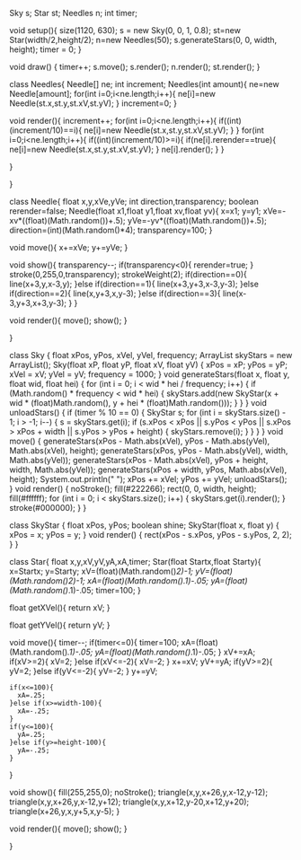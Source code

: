 Sky s;
Star st;
Needles n;
int timer;

void setup(){
  size(1120, 630);
  s = new Sky(0, 0, 1, 0.8);
  st=new Star(width/2,height/2);
  n=new Needles(50);
  s.generateStars(0, 0, width, height);
  timer = 0;
}

void draw() {
  timer++;
  s.move();
  s.render();
  n.render();
  st.render();
}






class Needles{
  Needle[] ne;
  int increment;
  Needles(int amount){
    ne=new Needle[amount];
    for(int i=0;i<ne.length;i++){
      ne[i]=new Needle(st.x,st.y,st.xV,st.yV);
    }
    increment=0;
  }
  
  void render(){
    increment++;
    for(int i=0;i<ne.length;i++){
      if((int)(increment/10)==i){
        ne[i]=new Needle(st.x,st.y,st.xV,st.yV);
      }
    }
    for(int i=0;i<ne.length;i++){
      if((int)(increment/10)>=i){
        if(ne[i].rerender==true){
          ne[i]=new Needle(st.x,st.y,st.xV,st.yV);
        }
        ne[i].render();
      }
    }
    
  }
  
}


class Needle{
  float x,y,xVe,yVe;
  int direction,transparency;
  boolean rerender=false;
  Needle(float x1,float y1,float xv,float yv){
    x=x1;
    y=y1;
    xVe=-xv*((float)(Math.random())+.5);
    yVe=-yv*((float)(Math.random())+.5);
    direction=(int)(Math.random()*4);
    transparency=100;
  }
  
  void move(){
    x+=xVe;
    y+=yVe;
  }
  
   void show(){
     transparency--;
     if(transparency<0){
       rerender=true;
     }
     stroke(0,255,0,transparency);
     strokeWeight(2);
     if(direction==0){
       line(x+3,y,x-3,y); 
     }else if(direction==1){
       line(x+3,y+3,x-3,y-3); 
     }else if(direction==2){
       line(x,y+3,x,y-3); 
     }else if(direction==3){
       line(x-3,y+3,x+3,y-3); 
     }
   }
   
   void render(){
     move();
     show();
   }
  
}






class Sky {
  float xPos, yPos, xVel, yVel, frequency;
  ArrayList<SkyStar> skyStars = new ArrayList<SkyStar>();
  Sky(float xP, float yP, float xV, float yV) {
    xPos = xP;
    yPos = yP;
    xVel = xV;
    yVel = yV;
    frequency = 1000;
  }
  void generateStars(float x, float y, float wid, float hei) {
    for (int i = 0; i < wid * hei / frequency; i++) {
      if (Math.random() * frequency < wid * hei) {
        skyStars.add(new SkyStar(x + wid * (float)Math.random(), y + hei * (float)Math.random()));
      }
    }
  }
  void unloadStars() {
    if (timer % 10 == 0) {
      SkyStar s;
      for (int i = skyStars.size() - 1; i > -1; i--) {
        s = skyStars.get(i);
        if (s.xPos < xPos || s.yPos < yPos || s.xPos > xPos + width || s.yPos > yPos + height) {
          skyStars.remove(i);
        }
      }
    }
  }
  void move() {
    generateStars(xPos - Math.abs(xVel), yPos - Math.abs(yVel), Math.abs(xVel), height);
    generateStars(xPos, yPos - Math.abs(yVel), width, Math.abs(yVel));
    generateStars(xPos - Math.abs(xVel), yPos + height, width, Math.abs(yVel));
    generateStars(xPos + width, yPos, Math.abs(xVel), height);
    System.out.println(" ");
    xPos += xVel;
    yPos += yVel;
    unloadStars();
  }
  void render() {
    noStroke();
    fill(#222266);
    rect(0, 0, width, height);
    fill(#ffffff);
    for (int i = 0; i < skyStars.size(); i++) {
      skyStars.get(i).render();
    }
    stroke(#000000);
  }
}

class SkyStar {
  float xPos, yPos;
  boolean shine;
  SkyStar(float x, float y) {
    xPos = x;
    yPos = y;
  }
  void render() {
    rect(xPos - s.xPos, yPos - s.yPos, 2, 2);
  }
}






class Star{
  float x,y,xV,yV,yA,xA,timer;
  Star(float Startx,float Starty){
    x=Startx;
    y=Starty;
    xV=(float)(Math.random()*2)-1;
    yV=(float)(Math.random()*2)-1;
    xA=(float)(Math.random()*.1)-.05;
    yA=(float)(Math.random()*.1)-.05;
    timer=100;
  }
  
  float getXVel(){
    return xV;
  }
  
  float getYVel(){
    return yV;
  }
  
  
  void move(){
    timer--;
    if(timer<=0){
      timer=100;
      xA=(float)(Math.random()*.1)-.05;
      yA=(float)(Math.random()*.1)-.05;
    }
    xV+=xA;
    if(xV>=2){
      xV=2;
    }else if(xV<=-2){
      xV=-2;
    }
    x+=xV;
    yV+=yA;
    if(yV>=2){
      yV=2;
    }else if(yV<=-2){
      yV=-2;
    }
    y+=yV;
    
    if(x<=100){
      xA=.25;
    }else if(x>=width-100){
      xA=-.25;
    }
    if(y<=100){
      yA=.25;
    }else if(y>=height-100){
      yA=-.25;
    }
  }
  
  void show(){
    fill(255,255,0);
    noStroke();
    triangle(x,y,x+26,y,x-12,y-12);
    triangle(x,y,x+26,y,x-12,y+12);
    triangle(x,y,x+12,y-20,x+12,y+20);
    triangle(x+26,y,x,y+5,x,y-5);
  }
  
  void render(){
    move();
    show();
  }
  
}
